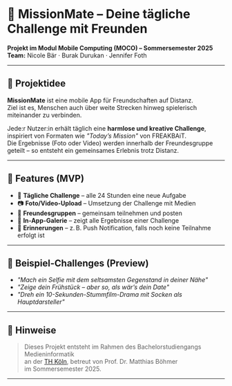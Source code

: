 # 🎯 MissionMate – Deine tägliche Challenge mit Freunden

**Projekt im Modul Mobile Computing (MOCO) – Sommersemester 2025**  
**Team:** Nicole Bär · Burak Durukan · Jennifer Foth

---

## 🧠 Projektidee

**MissionMate** ist eine mobile App für Freundschaften auf Distanz.  
Ziel ist es, Menschen auch über weite Strecken hinweg spielerisch miteinander zu verbinden.

Jede:r Nutzer:in erhält täglich eine **harmlose und kreative Challenge**, inspiriert von Formaten wie *"Today’s Mission"* von FREAKBAiT.  
Die Ergebnisse (Foto oder Video) werden innerhalb der Freundesgruppe geteilt – so entsteht ein gemeinsames Erlebnis trotz Distanz.

---

## 🚀 Features (MVP)

- 📲 **Tägliche Challenge** – alle 24 Stunden eine neue Aufgabe
- 📷 **Foto/Video-Upload** – Umsetzung der Challenge mit Medien
- 👥 **Freundesgruppen** – gemeinsam teilnehmen und posten
- 💬 **In-App-Galerie** – zeigt alle Ergebnisse einer Challenge
- 🔔 **Erinnerungen** – z. B. Push Notification, falls noch keine Teilnahme erfolgt ist

---

## 📸 Beispiel-Challenges (Preview)

- *"Mach ein Selfie mit dem seltsamsten Gegenstand in deiner Nähe"*
- *"Zeige dein Frühstück – aber so, als wär’s dein Date"*
- *"Dreh ein 10-Sekunden-Stummfilm-Drama mit Socken als Hauptdarsteller"*

---

## 📣 Hinweise

> Dieses Projekt entsteht im Rahmen des Bachelorstudiengangs Medieninformatik  
> an der [TH Köln](https://www.th-koeln.de), betreut von Prof. Dr. Matthias Böhmer  
> im Sommersemester 2025.

---
